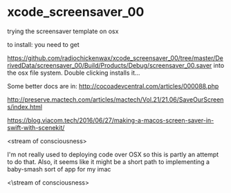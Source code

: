 # xcode_screensaver_00
trying the screensaver template on osx


to install: you need to get 

https://github.com/radiochickenwax/xcode_screensaver_00/tree/master/DerivedData/screensaver_00/Build/Products/Debug/screensaver_00.saver into the osx file system.  Double clicking installs it...

Some better docs are in:
http://cocoadevcentral.com/articles/000088.php

http://preserve.mactech.com/articles/mactech/Vol.21/21.06/SaveOurScreens/index.html

https://blog.viacom.tech/2016/06/27/making-a-macos-screen-saver-in-swift-with-scenekit/


\<stream of consciousness\>

I'm not really used to deploying code over OSX so this is partly an attempt to do that.  Also, it seems like it might be a 
short path to implementing a baby-smash sort of app for my imac 

\<\stream of consciousness\>
